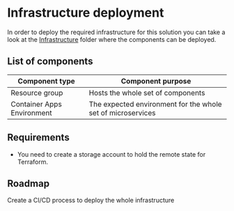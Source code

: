 # Infrastructure deployment

In order to deploy the required infrastructure for this solution you can take a look at the [Infrastructure](../Infrastructure/) folder where the components can be deployed.

## List of components

|Component type|Component purpose|
|--------------|-----------------|
|Resource group|Hosts the whole set of components|
|Container Apps Environment|The expected environment for the whole set of microservices|

## Requirements

- You need to create a storage account to hold the remote state for Terraform.
## Roadmap

Create a CI/CD process to deploy the whole infrastructure